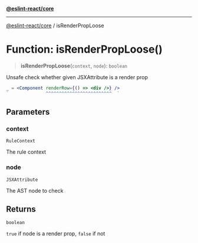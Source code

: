 [**@eslint-react/core**](../README.md)

***

[@eslint-react/core](../README.md) / isRenderPropLoose

# Function: isRenderPropLoose()

> **isRenderPropLoose**(`context`, `node`): `boolean`

Unsafe check whether given JSXAttribute is a render prop
```jsx
_ = <Component renderRow={() => <div />} />
`              ^^^^^^^^^^^^^^^^^^^^^^^^^  `
```

## Parameters

### context

`RuleContext`

The rule context

### node

`JSXAttribute`

The AST node to check

## Returns

`boolean`

`true` if node is a render prop, `false` if not
